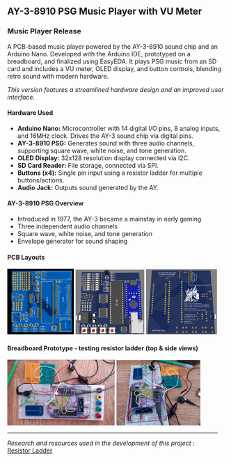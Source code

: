 ## AY-3-8910 PSG Music Player with VU Meter

### Music Player Release
A PCB-based music player powered by the AY-3-8910 sound chip and an Arduino Nano. Developed with the Arduino IDE, prototyped on a breadboard, and finalized using EasyEDA. It plays PSG music from an SD card and includes a VU meter, OLED display, and button controls, blending retro sound with modern hardware.

_This version features a streamlined hardware design and an improved user interface._

#### Hardware Used
- **Arduino Nano:** Microcontroller with 14 digital I/O pins, 8 analog inputs, and 16MHz clock. Drives the AY-3 sound chip via digital pins.
- **AY-3-8910 PSG:** Generates sound with three audio channels, supporting square wave, white noise, and tone generation.
- **OLED Display:** 32x128 resolution display connected via I2C.
- **SD Card Reader:** File storage, connected via SPI.
- **Buttons (x4):** Single pin input using a resistor ladder for multiple buttons/actions.
- **Audio Jack:** Outputs sound generated by the AY.

#### AY-3-8910 PSG Overview 
- Introduced in 1977, the AY-3 became a mainstay in early gaming
- Three independent audio channels
- Square wave, white noise, and tone generation
- Envelope generator for sound shaping

#### PCB Layouts
<div style="float:left;margin:0 10px 10px 0" markdown="1">
<img src="/AY-3-8910-PSG-MusicPlayerREWORKED/Pictures_Prototyping/Photo-View_2025-01-01.svg" width="31%" />
<img src="/AY-3-8910-PSG-MusicPlayerREWORKED/Pictures_Prototyping/Photo_PCB_Front-2.2.PNG" width="32%" />
<img src="/AY-3-8910-PSG-MusicPlayerREWORKED/Pictures_Prototyping/Photo_PCB_Back-2.2.PNG" width="33%" />
<div>
  
#### Breadboard Prototype - testing resistor ladder (top & side views)
<div style="float:left;margin:0 10px 10px 0" markdown="1">
<img src="/AY-3-8910-PSG-MusicPlayerREWORKED/Pictures_Prototyping/BreadboardPrototypePic1.png" width="51%" />
<img src="/AY-3-8910-PSG-MusicPlayerREWORKED/Pictures_Prototyping/BreadboardPrototypePic2.png" width="40%" />
<div>
  
----
_Research and resources used in the development of this project_ :  
[Resistor Ladder](https://github.com/bxparks/AceButton/blob/develop/docs/resistor_ladder/README.md)

